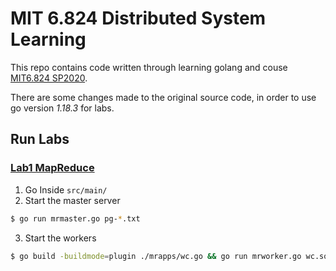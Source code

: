 # MIT 6.824 Distributed System Learning
This repo contains code written through learning golang and couse [MIT6.824 SP2020](http://nil.csail.mit.edu/6.824/2020/index.html).

There are some changes made to the original source code, in order to use go version _1.18.3_ for labs.

## Run Labs
### [Lab1 MapReduce](http://nil.csail.mit.edu/6.824/2020/labs/lab-mr.html)
1. Go Inside `src/main/`
2. Start the master server
```bash
$ go run mrmaster.go pg-*.txt
```
3. Start the workers
```bash
$ go build -buildmode=plugin ./mrapps/wc.go && go run mrworker.go wc.so
```
